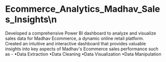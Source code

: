 # Ecommerce_Analytics_Madhav_Sales_Insights\n
Developed a comprehensive Power BI dashboard to analyze and visualize sales data for Madhav Ecommerce, a dynamic online retail platform. Created an intuitive and interactive dashboard that provides valuable insights into key aspects of Madhav's Ecommerce sales performance such as -
•Data Extraction
•Data Cleaning
•Data Visualization
•Data Manipulation
